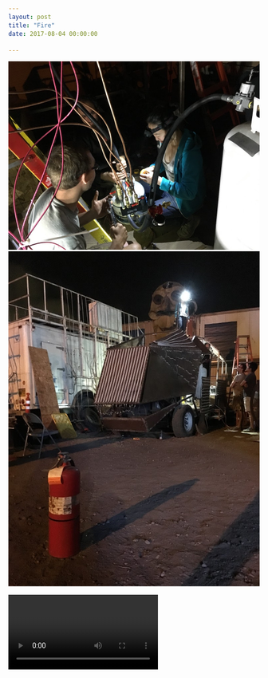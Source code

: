 ```yaml
---
layout: post
title: "Fire"
date: 2017-08-04 00:00:00

---
```


<span class="image main"><img src="/images/fire_1.jpg" alt="" /></span>
<span class="image main"><img src="/images/fire_2.jpg" alt="" /></span>

<video class="image main" controls>
    <source src="/video/fire_3.mov" type="video/mov">
    Your browser does not support the video tag.
</video>
